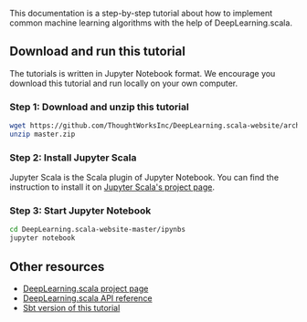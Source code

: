 This documentation is a step-by-step tutorial about how to implement common machine learning algorithms with the help of DeepLearning.scala.

## Download and run this tutorial

The tutorials is written in Jupyter Notebook format.
We encourage you download this tutorial and run locally on your own computer.

### Step 1: Download and unzip this tutorial

``` bash
wget https://github.com/ThoughtWorksInc/DeepLearning.scala-website/archive/master.zip
unzip master.zip
```

### Step 2: Install Jupyter Scala

Jupyter Scala is the Scala plugin of Jupyter Notebook. You can find the instruction to install it on [Jupyter Scala's project page](https://github.com/alexarchambault/jupyter-scala).

### Step 3: Start Jupyter Notebook

``` bash
cd DeepLearning.scala-website-master/ipynbs
jupyter notebook
```

## Other resources

 * [DeepLearning.scala project page](https://github.com/ThoughtWorksInc/DeepLearning.scala/)
 * [DeepLearning.scala API reference](https://javadoc.io/page/com.thoughtworks.deeplearning/unidoc_2.11/latest/com/thoughtworks/deeplearning/package.html)
 * [Sbt version of this tutorial](https://github.com/izhangzhihao/deeplearning-tutorial)
